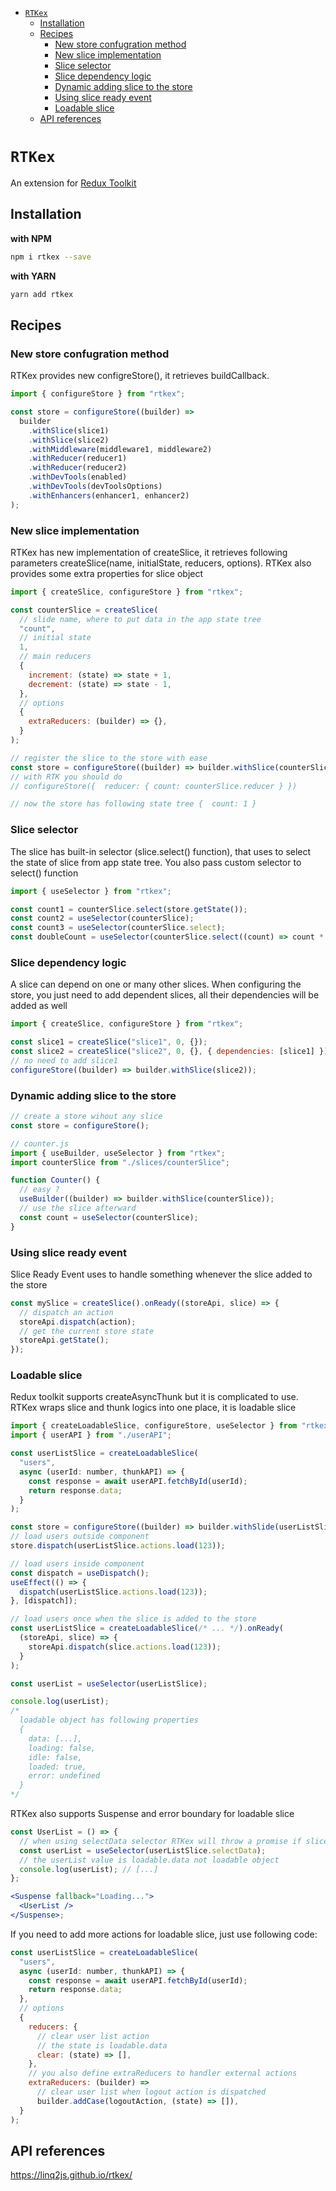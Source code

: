 - [`RTKex`](#rtkex)
  - [Installation](#installation)
  - [Recipes](#recipes)
    - [New store confugration method](#new-store-confugration-method)
    - [New slice implementation](#new-slice-implementation)
    - [Slice selector](#slice-selector)
    - [Slice dependency logic](#slice-dependency-logic)
    - [Dynamic adding slice to the store](#dynamic-adding-slice-to-the-store)
    - [Using slice ready event](#using-slice-ready-event)
    - [Loadable slice](#loadable-slice)
  - [API references](#api-references)

# `RTKex`

An extension for [Redux Toolkit](https://redux-toolkit.js.org/)

## Installation

**with NPM**

```bash
npm i rtkex --save
```

**with YARN**

```bash
yarn add rtkex
```

## Recipes

### New store confugration method

RTKex provides new configreStore(), it retrieves buildCallback.

```js
import { configureStore } from "rtkex";

const store = configureStore((builder) =>
  builder
    .withSlice(slice1)
    .withSlice(slice2)
    .withMiddleware(middleware1, middleware2)
    .withReducer(reducer1)
    .withReducer(reducer2)
    .withDevTools(enabled)
    .withDevTools(devToolsOptions)
    .withEnhancers(enhancer1, enhancer2)
);
```

### New slice implementation

RTKex has new implementation of createSlice, it retrieves following parameters createSlice(name, initialState, reducers, options).
RTKex also provides some extra properties for slice object

```js
import { createSlice, configureStore } from "rtkex";

const counterSlice = createSlice(
  // slide name, where to put data in the app state tree
  "count",
  // initial state
  1,
  // main reducers
  {
    increment: (state) => state + 1,
    decrement: (state) => state - 1,
  },
  // options
  {
    extraReducers: (builder) => {},
  }
);

// register the slice to the store with ease
const store = configureStore((builder) => builder.withSlice(counterSlice));
// with RTK you should do
// configureStore({  reducer: { count: counterSlice.reducer } })

// now the store has following state tree {  count: 1 }
```

### Slice selector

The slice has built-in selector (slice.select() function), that uses to select the state of slice from app state tree. You also pass custom selector to select() function

```js
import { useSelector } from "rtkex";

const count1 = counterSlice.select(store.getState());
const count2 = useSelector(counterSlice);
const count3 = useSelector(counterSlice.select);
const doubleCount = useSelector(counterSlice.select((count) => count * 2));
```

### Slice dependency logic

A slice can depend on one or many other slices. When configuring the store, you just need to add dependent slices, all their dependencies will be added as well

```js
import { createSlice, configureStore } from "rtkex";

const slice1 = createSlice("slice1", 0, {});
const slice2 = createSlice("slice2", 0, {}, { dependencies: [slice1] });
// no need to add slice1
configureStore((builder) => builder.withSlice(slice2));
```

### Dynamic adding slice to the store

```js
// create a store wihout any slice
const store = configureStore();

// counter.js
import { useBuilder, useSelector } from "rtkex";
import counterSlice from "./slices/counterSlice";

function Counter() {
  // easy ?
  useBuilder((builder) => builder.withSlice(counterSlice));
  // use the slice afterward
  const count = useSelector(counterSlice);
}
```

### Using slice ready event

Slice Ready Event uses to handle something whenever the slice added to the store

```js
const mySlice = createSlice().onReady((storeApi, slice) => {
  // dispatch an action
  storeApi.dispatch(action);
  // get the current store state
  storeApi.getState();
});
```

### Loadable slice

Redux toolkit supports createAsyncThunk but it is complicated to use. RTKex wraps slice and thunk logics into one place, it is loadable slice

```js
import { createLoadableSlice, configureStore, useSelector } from "rtkex";
import { userAPI } from "./userAPI";

const userListSlice = createLoadableSlice(
  "users",
  async (userId: number, thunkAPI) => {
    const response = await userAPI.fetchById(userId);
    return response.data;
  }
);

const store = configureStore((builder) => builder.withSlide(userListSlice));
// load users outside component
store.dispatch(userListSlice.actions.load(123));

// load users inside component
const dispatch = useDispatch();
useEffect(() => {
  dispatch(userListSlice.actions.load(123));
}, [dispatch]);

// load users once when the slice is added to the store
const userListSlice = createLoadableSlice(/* ... */).onReady(
  (storeApi, slice) => {
    storeApi.dispatch(slice.actions.load(123));
  }
);

const userList = useSelector(userListSlice);

console.log(userList);
/*
  loadable object has following properties
  {
    data: [...],
    loading: false,
    idle: false,
    loaded: true,
    error: undefined
  }
*/
```

RTKex also supports Suspense and error boundary for loadable slice

```jsx
const UserList = () => {
  // when using selectData selector RTKex will throw a promise if slice is still loading and throw an error if slice has been failed
  const userList = useSelector(userListSlice.selectData);
  // the userList value is loadable.data not loadable object
  console.log(userList); // [...]
};

<Suspense fallback="Loading...">
  <UserList />
</Suspense>;
```

If you need to add more actions for loadable slice, just use following code:

```js
const userListSlice = createLoadableSlice(
  "users",
  async (userId: number, thunkAPI) => {
    const response = await userAPI.fetchById(userId);
    return response.data;
  },
  // options
  {
    reducers: {
      // clear user list action
      // the state is loadable.data
      clear: (state) => [],
    },
    // you also define extraReducers to handler external actions
    extraReducers: (builder) =>
      // clear user list when logout action is dispatched
      builder.addCase(logoutAction, (state) => []),
  }
);
```

## API references

https://linq2js.github.io/rtkex/
